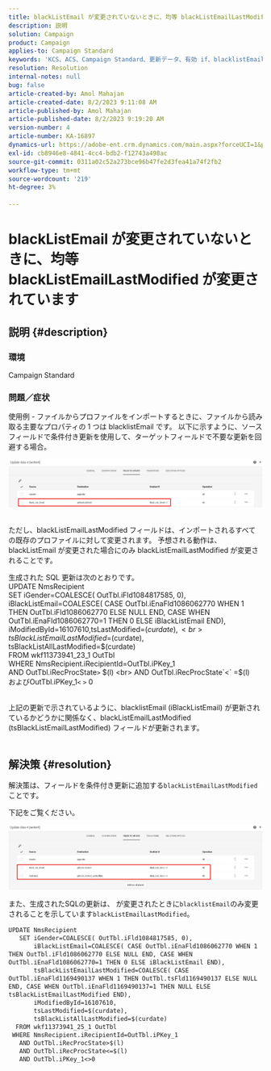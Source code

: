 ```yaml
---
title: blackListEmail が変更されていないときに、均等 blackListEmailLastModified が変更されています
description: 説明
solution: Campaign
product: Campaign
applies-to: Campaign Standard
keywords: 'KCS、ACS、Campaign Standard、更新データ、有効 if、blacklistEmail、blackListEmailLastModified '
resolution: Resolution
internal-notes: null
bug: false
article-created-by: Amol Mahajan
article-created-date: 8/2/2023 9:11:08 AM
article-published-by: Amol Mahajan
article-published-date: 8/2/2023 9:19:20 AM
version-number: 4
article-number: KA-16897
dynamics-url: https://adobe-ent.crm.dynamics.com/main.aspx?forceUCI=1&pagetype=entityrecord&etn=knowledgearticle&id=d2a14d7e-1431-ee11-bdf3-6045bd006b3d
exl-id: cb8946e8-4841-4cc4-bdb2-f12743a498ac
source-git-commit: 0311a02c52a273bce96b47fe2d3fea41a74f2fb2
workflow-type: tm+mt
source-wordcount: '219'
ht-degree: 3%

---
```


# blackListEmail が変更されていないときに、均等 blackListEmailLastModified が変更されています

## 説明 {#description}


### <b>環境</b>

Campaign Standard



### <b>問題／症状</b>

使用例 - ファイルからプロファイルをインポートするときに、ファイルから読み取る主要なプロパティの 1 つは blacklistEmail です。 以下に示すように、ソースフィールドで条件付き更新を使用して、ターゲットフィールドで不要な更新を回避する場合。



![](assets/___d3a14d7e-1431-ee11-bdf3-6045bd006b3d___.jpeg)


<br>ただし、blackListEmailLastModified フィールドは、インポートされるすべての既存のプロファイルに対して変更されます。 予想される動作は、blackListEmail が変更された場合にのみ blackListEmailLastModified が変更されることです。

生成された SQL 更新は次のとおりです。
<br>UPDATE NmsRecipient
<br> SET iGender=COALESCE( OutTbl.iFld1084817585, 0),
<br> iBlackListEmail=COALESCE( CASE OutTbl.iEnaFld1086062770 WHEN 1 THEN OutTbl.iFld1086062770 ELSE NULL END, CASE WHEN OutTbl.iEnaFld1086062770=1 THEN 0 ELSE iBlackListEmail END),
<br> iModifiedById=16107610,tsLastModified=$(curdate),
<br> tsBlackListEmailLastModified=$(curdate),
<br> tsBlackListAllLastModified=$(curdate)
<br> FROM wkf11373941_23_1 OutTbl
<br> WHERE NmsRecipient.iRecipientId=OutTbl.iPKey_1
<br> AND OutTbl.iRecProcState`>` $(l)
<br> AND OutTbl.iRecProcState`<` =$(l)
<br>およびOutTbl.iPKey_1`<` `>` 0


<br>上記の更新で示されているように、blacklistEmail (iBlackListEmail) が更新されているかどうかに関係なく、blackListEmailLastModified (tsBlackListEmailLastModified) フィールドが更新されます。<br> 

## 解決策 {#resolution}


解決策は、フィールドを条件付き更新に追加する`blackListEmailLastModified` ことです。

下記をご覧ください。

![](assets/46d6b7ee-ab97-eb11-b1ac-002248093c2a.png)

また、生成されたSQLの更新は、 が変更されたときに`blacklistEmail`のみ変更されることを示しています`blackListEmailLastModified`。




```
UPDATE NmsRecipient 
   SET iGender=COALESCE( OutTbl.iFld1084817585, 0),
       iBlackListEmail=COALESCE( CASE OutTbl.iEnaFld1086062770 WHEN 1 THEN OutTbl.iFld1086062770 ELSE NULL END, CASE WHEN OutTbl.iEnaFld1086062770=1 THEN 0 ELSE iBlackListEmail END),
       tsBlackListEmailLastModified=COALESCE( CASE OutTbl.iEnaFld1169490137 WHEN 1 THEN OutTbl.tsFld1169490137 ELSE NULL END, CASE WHEN OutTbl.iEnaFld1169490137=1 THEN NULL ELSE tsBlackListEmailLastModified END),
       iModifiedById=16107610,
       tsLastModified=$(curdate),
       tsBlackListAllLastModified=$(curdate) 
  FROM wkf11373941_25_1 OutTbl 
 WHERE NmsRecipient.iRecipientId=OutTbl.iPKey_1 
   AND OutTbl.iRecProcState>$(l) 
   AND OutTbl.iRecProcState<=$(l) 
   AND OutTbl.iPKey_1<>0
```
